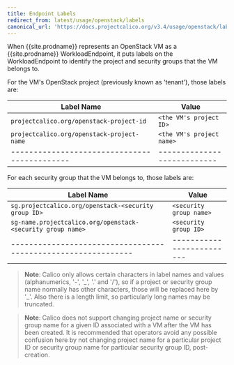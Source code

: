 ```yaml
---
title: Endpoint Labels
redirect_from: latest/usage/openstack/labels
canonical_url: 'https://docs.projectcalico.org/v3.4/usage/openstack/labels'
---
```


When {{site.prodname}} represents an OpenStack VM as a {{site.prodname}} WorkloadEndpoint,
it puts labels on the WorkloadEndpoint to identify the project and security groups that
the VM belongs to.

For the VM's OpenStack project (previously known as 'tenant'), those labels are:

| Label Name                                 | Value                     |
|--------------------------------------------|---------------------------|
| `projectcalico.org/openstack-project-id`   | `<the VM's project ID>`   |
| `projectcalico.org/openstack-project-name` | `<the VM's project name>` |
|--------------------------------------------|---------------------------|

For each security group that the VM belongs to, those labels are:

| Label Name                                                  | Value                   |
|-------------------------------------------------------------|-------------------------|
| `sg.projectcalico.org/openstack-<security group ID>`        | `<security group name>` |
| `sg-name.projectcalico.org/openstack-<security group name>` | `<security group ID>`   |
|-------------------------------------------------------------|-------------------------|

> **Note**: Calico only allows certain characters in label names and values
> (alphanumerics, '-', '\_', '.' and '/'), so if a project or security group name normally
> has other characters, those will be replaced here by '\_'.  Also there is a length
> limit, so particularly long names may be truncated.

> **Note**: Calico does not support changing project name or security group name for a
> given ID associated with a VM after the VM has been created.  It is recommended that
> operators avoid any possible confusion here by not changing project name for a
> particular project ID or security group name for particular security group ID,
> post-creation.

